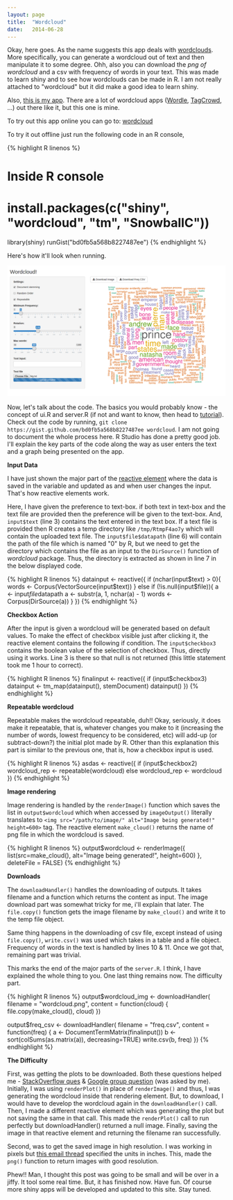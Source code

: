 ```yaml
---
layout: page
title:  "Wordcloud"
date:   2014-06-28
---
```


Okay, here goes. As the name suggests this app deals with [wordclouds](https://en.wikipedia.org/wiki/Tag_cloud). More specifically, you can generate a wordcloud out of text and then manipulate it to some degree. Ohh, also you can download the *png of wordcloud* and a csv with frequency of words in your text. This was made to learn shiny and to see how wordclouds can be made in R. I am not really attached to "wordcloud" but it did make a good idea to learn shiny.

Also, [this is my app](https://www.youtube.com/watch?v=Hgd2F2QNfEE). There are a lot of wordcloud apps ([Wordle](http://www.wordle.net/), [TagCrowd](http://tagcrowd.com/), ...) out there like it, but this one is mine.

To try out this app online you can go to: [wordcloud](https://tminima.shinyapps.io/wordcloud)

To try it out offline just run the following code in an R console,

{% highlight R linenos %}
# Inside R console
# install.packages(c("shiny", "wordcloud", "tm", "SnowballC"))
library(shiny)
runGist("bd0fb5a568b8227487ee")
{% endhighlight %}

Here's how it'll look when running.

![wordcloud app ui](/ui.png)

Now, let's talk about the code. The basics you would probably know - the concept of ui.R and server.R (if not and want to know, then head to [tutorial](http://shiny.rstudio.com/tutorial/)). Check out the code by running, ```git clone https://gist.github.com/bd0fb5a568b8227487ee wordcloud```. I am not going to document the whole process here. R Studio has done a pretty good job. I'll explain the key parts of the code along the way as user enters the text and a graph being presented on the app.

**Input Data**

I have just shown the major part of the [reactive element](http://shiny.rstudio.com/articles/reactivity-overview.html) where the data is saved in the variable and updated as and when user changes the input. That's how reactive elements work.

Here, I have given the preference to text-box. if both text in text-box and the text file are provided then the preference will be given to the text-box. And, ```input$text``` (line 3) contains the text entered in the text box. If a text file is provided then R creates a temp directory like ```/tmp/RtmpF4ao7y``` which will contain the uploaded text file. The ```input$file$datapath``` (line 6) will contain the path of the file which is named "0" by R, but we need to get the directory which contains the file as an input to the ```DirSource()``` function of *wordcloud* package. Thus, the directory is extracted as shown in line 7 in the below displayed code.

{% highlight R linenos %}
datainput <- reactive({
  if (nchar(input$text) > 0){
    words <- Corpus(VectorSource(input$text))
  }
  else if (!is.null(input$file)){
    a <- input$file$datapath
    a <- substr(a, 1, nchar(a) - 1)
    words <- Corpus(DirSource(a))
  }
})
{% endhighlight %}

**Checkbox Action**

After the input is given a wordcloud will be generated based on default values. To make the effect of checkbox visible just after clicking it, the reactive element contains the following if condition. The ```input$checkbox3``` contains the boolean value of the selection of checkbox. Thus, directly using it works. Line 3 is there so that null is not returned (this little statement took me 1 hour to correct).

{% highlight R linenos %}
finalinput <- reactive({
  if (input$checkbox3) datainput <- tm_map(datainput(), stemDocument)
  datainput()
  })
{% endhighlight %}

**Repeatable wordcloud**

Repeatable makes the wordcloud repeatable, duh!! Okay, seriously, it does make it repeatable, that is, whatever changes you make to it (increasing the number of words, lowest frequency to be considered, etc) will add-up (or subtract-down?) the initial plot made by R. Other than this explanation this part is similar to the previous one, that is, how a checkbox input is used.

{% highlight R linenos %}
asdas <- reactive({
  if (input$checkbox2) wordcloud_rep <- repeatable(wordcloud)
  else wordcloud_rep <- wordcloud
})
{% endhighlight %}

**Image rendering**

Image rendering is handled by the ```renderImage()``` function which saves the list in ```output$wordcloud``` which when accessed by ```imageOutput()``` literally translates to ```<img src="/path/to/image/" alt="Image being generated!" height=600>``` tag. The reactive element ```make_cloud()``` returns the name of png file in which the wordcloud is saved.

{% highlight R linenos %}
output$wordcloud <- renderImage({
  list(src=make_cloud(), alt="Image being generated!", height=600)
},
deleteFile = FALSE)
{% endhighlight %}

**Downloads**

The ```downloadHandler()``` handles the downloading of outputs. It takes filename and a function which returns the content as input. The image download part was somewhat tricky for me, i'll explain that later. The ```file.copy()``` function gets the image filename by ```make_cloud()``` and write it to the temp file object.

Same thing happens in the downloading of csv file, except instead of using ```file.copy()```, ```write.csv()``` was used which takes in a table and a file object. Frequency of words in the text is handled by lines 10 & 11. Once we got that, remaining part was trivial.

This marks the end of the major parts of the ```server.R```. I think, I have explained the whole thing to you. One last thing remains now. The difficulty part.

{% highlight R linenos %}
output$wordcloud_img <- downloadHandler(
  filename = "wordcloud.png",
  content = function(cloud) {
    file.copy(make_cloud(), cloud)
  })

output$freq_csv <- downloadHandler(
  filename = "freq.csv",
  content = function(freq) {
    a <- DocumentTermMatrix(finalinput())
    b <- sort(colSums(as.matrix(a)), decreasing=TRUE)
    write.csv(b, freq)
  })
{% endhighlight %}

**The Difficulty**

First, was getting the plots to be downloaded. Both these questions helped me - [StackOverflow ques](http://stackoverflow.com/q/14810409/2650427) & [Google group question](https://groups.google.com/d/msg/shiny-discuss/ZDe6pJCvbrI/FnTQjIaHVwAJ) (was asked by me). Initially, I was using ```renderPlot()``` in place of ```renderImage()``` and thus, I was generating the wordcloud inside that rendering element. But, to download, I would have to develop the wordcloud again in the ```downloadHandler()``` call. Then, I made a different reactive element which was generating the plot but not saving the same in that call. This made the ```renderPlot()``` call to run perfectly but downloadHandler() returned a null image. Finally, saving the image in that reactive element and returning the filename ran successfully.

Second, was to get the saved image in high resolution. I was working in pixels but [this email thread](http://r.789695.n4.nabble.com/High-resolution-figures-for-a-paper-td840616.html) specified the units in inches. This, made the ```png()``` function to return images with good resolution.

Phew!! Man, I thought this post was going to be small and will be over in a jiffy. It tool some real time. But, it has finished now. Have fun. Of course more shiny apps will be developed and updated to this site. Stay tuned.